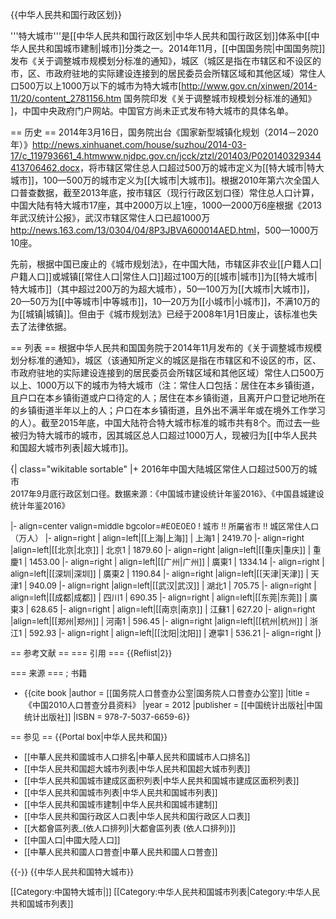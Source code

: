 {{中华人民共和国行政区划}}

'''特大城市'''是[[中华人民共和国行政区划|中华人民共和国行政区划]]体系中[[中华人民共和国城市建制|城市]]分类之一。2014年11月，[[中国国务院|中国国务院]]发布《关于调整城市规模划分标准的通知》，城区（城区是指在市辖区和不设区的市，区、市政府驻地的实际建设连接到的居民委员会所辖区域和其他区域）常住人口500万以上1000万以下的城市为特大城市<ref>[http://www.gov.cn/xinwen/2014-11/20/content_2781156.htm 国务院印发《关于调整城市规模划分标准的通知》 ]，中国中央政府门户网站</ref>。中国官方尚未正式发布特大城市的具体名单。

== 历史 ==
2014年3月16日，国务院出台《国家新型城镇化规划（2014－2020年）》<ref>http://news.xinhuanet.com/house/suzhou/2014-03-17/c_119793661_4.htm</ref><ref>www.njdpc.gov.cn/jcck/ztzl/201403/P020140329344413706462.docx</ref>，将市辖区常住总人口超过500万的城市定义为[[特大城市|特大城市]]，100—500万的城市定义为[[大城市|大城市]]。根据2010年第六次全国人口普查数据，截至2013年底，按市辖区（现行行政区划口径）常住总人口计算，中国大陆有特大城市17座，其中2000万以上1座，1000—2000万6座<ref>根据《2013年武汉统计公报》，武汉市辖区常住人口已超1000万 http://news.163.com/13/0304/04/8P3JBVA600014AED.html</ref>，500—1000万10座。

先前，根据中国已废止的《城市规划法》，在中国大陆，市辖区非农业[[户籍人口|户籍人口]]或城镇[[常住人口|常住人口]]超过100万的[[城市|城市]]为[[特大城市|特大城市]]（其中超过200万的为超大城市），50—100万为[[大城市|大城市]]，20—50万为[[中等城市|中等城市]]，10—20万为[[小城市|小城市]]，不满10万的为[[城镇|城镇]]。但由于《城市规划法》已经于2008年1月1日废止，该标准也失去了法律依据。

== 列表 ==
根据中华人民共和国国务院于2014年11月发布的《关于调整城市规模划分标准的通知》，城区（该通知所定义的城区是指在市辖区和不设区的市，区、市政府驻地的实际建设连接到的居民委员会所辖区域和其他区域）常住人口500万以上、1000万以下的城市为特大城市（注：常住人口包括：居住在本乡镇街道，且户口在本乡镇街道或户口待定的人；居住在本乡镇街道，且离开户口登记地所在的乡镇街道半年以上的人；户口在本乡镇街道，且外出不满半年或在境外工作学习的人）。截至2015年底，中国大陆符合特大城市标准的城市共有8个。而过去一些被归为特大城市的城市，因其城区总人口超过1000万人，现被归为[[中华人民共和国超大城市列表|超大城市]]。

{| class="wikitable sortable" 
|+ 2016年中国大陆城区常住人口超过500万的城市<br><font size=2><ref>2017年9月底行政区划口径。数据来源：《中国城市建设统计年鉴2016》、《中国县城建设统计年鉴2016》</ref>

|- align=center valign=middle bgcolor=#E0E0E0
! 城市 !! 所屬省市 !! 城区常住人口（万人）
|- align=right
| align=left|[[上海|上海]]
| 上海1
| 2419.70
|- align=right
|align=left|[[北京|北京]]
| 北京1
| 1879.60
|- align=right
|align=left|[[重庆|重庆]]
| 重慶1
| 1453.00
|- align=right
| align=left|[[广州|广州]]
| 廣東1
| 1334.14
|- align=right
| align=left|[[深圳|深圳]]
| 廣東2
| 1190.84
|- align=right
|align=left|[[天津|天津]]
| 天津1
| 940.09
|- align=right
|align=left|[[武汉|武汉]]
| 湖北1
| 705.75
|- align=right
| align=left|[[成都|成都]]
| 四川1
| 690.35
|- align=right
| align=left|[[东莞|东莞]]
| 廣東3
| 628.65
|- align=right
| align=left|[[南京|南京]]
| 江蘇1
| 627.20
|- align=right
|align=left|[[郑州|郑州]]
| 河南1
| 596.45
|- align=right
|align=left|[[杭州|杭州]]
| 浙江1
| 592.93
|- align=right
| align=left|[[沈阳|沈阳]]
| 遼寧1
| 536.21
|- align=right
|}

== 参考文献 ==
=== 引用 ===
{{Reflist|2}}

=== 来源 ===
; 书籍
* {{cite book |author = [[国务院人口普查办公室|国务院人口普查办公室]] |title = 《中国2010人口普查分县资料》 |year = 2012 |publisher = [[中国统计出版社|中国统计出版社]] |ISBN = 978-7-5037-6659-6}}

== 参见 ==
{{Portal box|中华人民共和国}}
* [[中華人民共和國城市人口排名|中華人民共和國城市人口排名]]
* [[中华人民共和国超大城市列表|中华人民共和国超大城市列表]]
* [[中华人民共和国城市建成区面积列表|中华人民共和国城市建成区面积列表]]
* [[中华人民共和国城市列表|中华人民共和国城市列表]]
* [[中华人民共和国城市建制|中华人民共和国城市建制]]
* [[中华人民共和国行政区人口表|中华人民共和国行政区人口表]]
* [[大都會區列表_(依人口排列)|大都會區列表 (依人口排列)]]
* [[中国人口|中國大陸人口]]
* [[中華人民共和國人口普查|中華人民共和國人口普查]]

{{-}}
{{中华人民共和国特大城市}}

[[Category:中国特大城市|]]
[[Category:中华人民共和国城市列表|Category:中华人民共和国城市列表]]